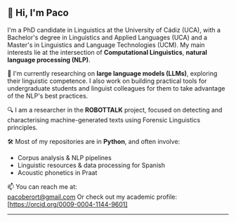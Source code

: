 ## 👋 Hi, I'm Paco

I'm a PhD candidate in Linguistics at the University of Cádiz (UCA), with a Bachelor's degree in Linguistics and Applied Languages (UCA) and a Master's in Linguistics and Language Technologies (UCM). My main interests lie at the intersection of **Computational Linguistics**, **natural language processing (NLP)**.

🧠 I'm currently researching on **large language models (LLMs)**, exploring their linguistic competence. I also work on building practical tools for undergraduate students and linguist colleagues for them to take advantage of the NLP's best practices.

🔍 I am a researcher in the **ROBOTTALK** project, focused on detecting and characterising machine-generated texts using Forensic Linguistics principles.

🛠️ Most of my repositories are in **Python**, and often involve:
- Corpus analysis & NLP pipelines
- Linguistic resources & data processing for Spanish
- Acoustic phonetics in Praat

📫 You can reach me at:  
pacoberort@gmail.com
Or check out my academic profile:  
[https://orcid.org/0009-0004-1144-9601]

---
